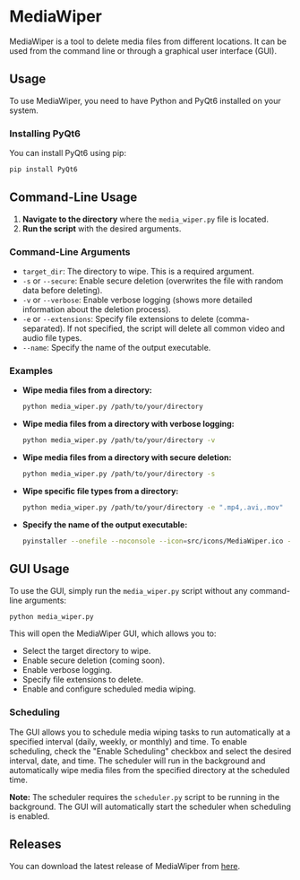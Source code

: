 # MediaWiper

MediaWiper is a tool to delete media files from different locations. It can be used from the command line or through a graphical user interface (GUI).

## Usage

To use MediaWiper, you need to have Python and PyQt6 installed on your system.

### Installing PyQt6

You can install PyQt6 using pip:

```bash
pip install PyQt6
```

## Command-Line Usage

1.  **Navigate to the directory** where the `media_wiper.py` file is located.
2.  **Run the script** with the desired arguments.

### Command-Line Arguments

*   `target_dir`:  The directory to wipe. This is a required argument.
*   `-s` or `--secure`:  Enable secure deletion (overwrites the file with random data before deleting).
*   `-v` or `--verbose`:  Enable verbose logging (shows more detailed information about the deletion process).
*   `-e` or `--extensions`:  Specify file extensions to delete (comma-separated). If not specified, the script will delete all common video and audio file types.
*   `--name`: Specify the name of the output executable.

### Examples

*   **Wipe media files from a directory:**

    ```bash
    python media_wiper.py /path/to/your/directory
    ```

*   **Wipe media files from a directory with verbose logging:**

    ```bash
    python media_wiper.py /path/to/your/directory -v
    ```

*   **Wipe media files from a directory with secure deletion:**

    ```bash
    python media_wiper.py /path/to/your/directory -s
    ```

*   **Wipe specific file types from a directory:**

    ```bash
    python media_wiper.py /path/to/your/directory -e ".mp4,.avi,.mov"
    ```

*   **Specify the name of the output executable:**

    ```bash
    pyinstaller --onefile --noconsole --icon=src/icons/MediaWiper.ico --version-file=src/version.txt --name MediaWiperApp src/code/media_wiper.py
    ```

## GUI Usage

To use the GUI, simply run the `media_wiper.py` script without any command-line arguments:

```bash
python media_wiper.py
```

This will open the MediaWiper GUI, which allows you to:

*   Select the target directory to wipe.
*   Enable secure deletion (coming soon).
*   Enable verbose logging.
*   Specify file extensions to delete.
*   Enable and configure scheduled media wiping.

### Scheduling

The GUI allows you to schedule media wiping tasks to run automatically at a specified interval (daily, weekly, or monthly) and time. To enable scheduling, check the "Enable Scheduling" checkbox and select the desired interval, date, and time. The scheduler will run in the background and automatically wipe media files from the specified directory at the scheduled time.

**Note:** The scheduler requires the `scheduler.py` script to be running in the background. The GUI will automatically start the scheduler when scheduling is enabled.

## Releases

You can download the latest release of MediaWiper from [here](https://github.com/SkyReNewed/MediaWiper/releases).
